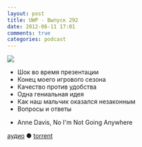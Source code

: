```yaml
---
layout: post
title: UWP - Выпуск 292
date: 2012-06-11 17:01
comments: true
categories: podcast
---
```

![](https://podcast.umputun.com/images/uwp/uwp292.jpg)


- Шок во время презентации
- Конец моего игрового сезона
- Качество против удобства
- Одна гениальная идея
- Как наш мальчик оказался незаконным
- Вопросы и ответы

* Anne Davis,  No I'm Not Going Anywhere

[аудио](https://podcast.umputun.com/media/ump_podcast292.mp3) ● [torrent](https://podcast.umputun.com/media/ump_podcast292.mp3.torrent)


<audio src="https://podcast.umputun.com/media/ump_podcast292.mp3" preload="none">
